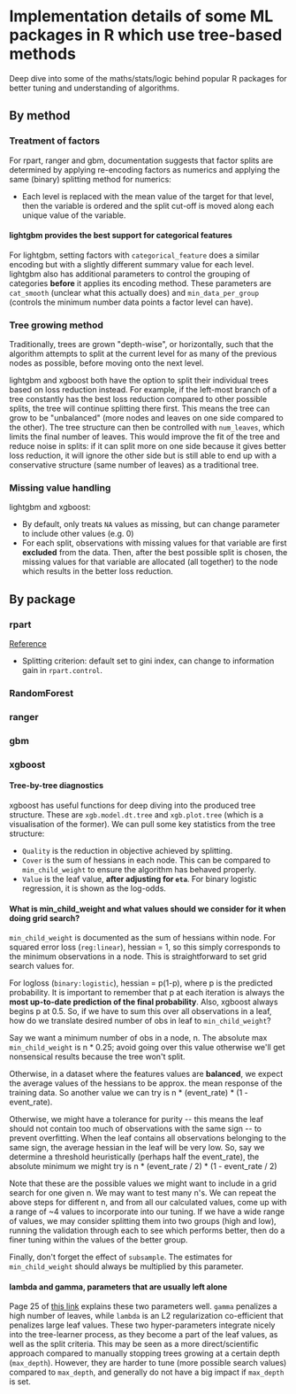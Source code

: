 # Implementation details of some ML packages in R which use tree-based methods

Deep dive into some of the maths/stats/logic behind popular R packages for better tuning and understanding of algorithms.

## By method

### Treatment of factors

For rpart, ranger and gbm, documentation suggests that factor splits are determined by applying re-encoding factors as numerics and applying the same (binary) splitting method for numerics:

- Each level is replaced with the mean value of the target for that level, then the variable is ordered and the split cut-off is moved along each unique value of the variable.

#### lightgbm provides the best support for categorical features

For lightgbm, setting factors with `categorical_feature` does a similar encoding but with a slightly different summary value for each level. lightgbm also has additional parameters to control the grouping of categories **before** it applies its encoding method. These parameters are `cat_smooth` (unclear what this actually does) and `min_data_per_group` (controls the minimum number data points a factor level can have).

### Tree growing method

Traditionally, trees are grown "depth-wise", or horizontally, such that the algorithm attempts to split at the current level for as many of the previous nodes as possible, before moving onto the next level.

lightgbm and xgboost both have the option to split their individual trees based on loss reduction instead. For example, if the left-most branch of a tree constantly has the best loss reduction compared to other possible splits, the tree will continue splitting there first. This means the tree can grow to be "unbalanced" (more nodes and leaves on one side compared to the other). The tree structure can then be controlled with `num_leaves`, which limits the final number of leaves. This would improve the fit of the tree and reduce noise in splits: if it can split more on one side because it gives better loss reduction, it will ignore the other side but is still able to end up with a conservative structure (same number of leaves) as a traditional tree.

### Missing value handling

lightgbm and xgboost:
- By default, only treats `NA` values as missing, but can change parameter to include other values (e.g. 0)
- For each split, observations with missing values for that variable are first **excluded** from the data. Then, after the best possible split is chosen, the missing values for that variable are allocated (all together) to the node which results in the better loss reduction.

## By package

### rpart

[Reference](https://cran.r-project.org/web/packages/rpart/vignettes/longintro.pdf)

- Splitting criterion: default set to gini index, can change to information gain in `rpart.control`.
  
### RandomForest

### ranger

### gbm

### xgboost

#### Tree-by-tree diagnostics

xgboost has useful functions for deep diving into the produced tree structure. These are `xgb.model.dt.tree` and `xgb.plot.tree` (which is a visualisation of the former). We can pull some key statistics from the tree structure:

- `Quality` is the reduction in objective achieved by splitting.
- `Cover` is the sum of hessians in each node. This can be compared to `min_child_weight` to ensure the algorithm has behaved properly.
- `Value` is the leaf value, **after adjusting for `eta`**. For binary logistic regression, it is shown as the log-odds.

#### What is min_child_weight and what values should we consider for it when doing grid search?

`min_child_weight` is documented as the sum of hessians within node. For squared error loss (`reg:linear`), hessian = 1, so this simply corresponds to the minimum observations in a node. This is straightforward to set grid search values for.  

For logloss (`binary:logistic`), hessian = p(1-p), where p is the predicted probability. It is important to remember that p at each iteration is always the **most up-to-date prediction of the final probability**. Also, xgboost always begins p at 0.5. So, if we have to sum this over all observations in a leaf, how do we translate desired number of obs in leaf to `min_child_weight`?

Say we want a minimum number of obs in a node, n. The absolute max `min_child_weight` is n * 0.25; avoid going over this value otherwise we'll get nonsensical results because the tree won't split.

Otherwise, in a dataset where the features values are **balanced**, we expect the average values of the hessians to be approx. the mean response of the training data. So another value we can try is n * (event_rate) * (1 - event_rate).

Otherwise, we might have a tolerance for purity -- this means the leaf should not contain too much of observations with the same sign -- to prevent overfitting. When the leaf contains all observations belonging to the same sign, the average hessian in the leaf will be very low. So, say we determine a threshold heuristically (perhaps half the event_rate), the absolute minimum we might try is n * (event_rate / 2) * (1 - event_rate / 2)

Note that these are the possible values we might want to include in a grid search for one given n. We may want to test many n's. We can repeat the above steps for different n, and from all our calculated values, come up with a range of ~4 values to incorporate into our tuning. If we have a wide range of values, we may consider splitting them into two groups (high and low), running the validation through each to see which performs better, then do a finer tuning within the values of the better group.

Finally, don't forget the effect of `subsample`. The estimates for `min_child_weight` should always be multiplied by this parameter.
 
#### lambda and gamma, parameters that are usually left alone

Page 25 of [this link](https://homes.cs.washington.edu/~tqchen/pdf/BoostedTree.pdf) explains these two parameters well. `gamma` penalizes a high number of leaves, while `lambda` is an L2 regularization co-efficient that penalizes large leaf values. These two hyper-parameters integrate nicely into the tree-learner process, as they become a part of the leaf values, as well as the split criteria. This may be seen as a more direct/scientific approach compared to manually stopping trees growing at a certain depth (`max_depth`). However, they are harder to tune (more possible search values) compared to `max_depth`, and generally do not have a big impact if `max_depth` is set.
